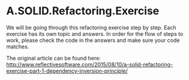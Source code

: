 # A.SOLID.Refactoring.Exercise

We will be going through this refactoring exercise step by step. Each exercise has its own topic and answers. In order for the flow of steps to work, please check the code in the answers and make sure your code matches.

The original article can be found here:
http://www.reflectivesoftware.com/2015/08/10/a-solid-refactoring-exercise-part-1-dependency-inversion-principle/
